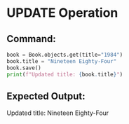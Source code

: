 # UPDATE Operation

## Command:
```python
book = Book.objects.get(title="1984")
book.title = "Nineteen Eighty-Four"
book.save()
print(f"Updated title: {book.title}")
```

## Expected Output:
Updated title: Nineteen Eighty-Four
